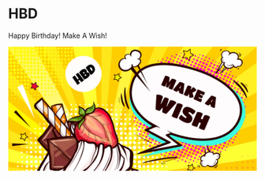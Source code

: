 # HBD
Happy Birthday! Make A Wish!

![HBD_Demo](https://raw.githubusercontent.com/JOOOOT/HBD/main/favicon/HBD.png)
